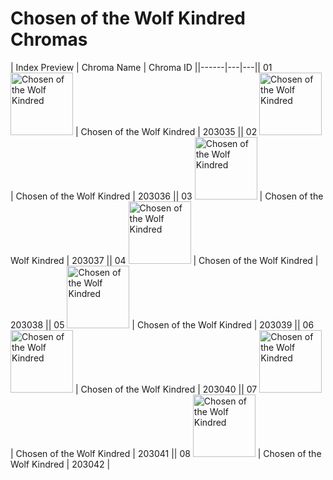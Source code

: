 # Chosen of the Wolf Kindred Chromas

| Index  Preview | Chroma Name | Chroma ID ||------|---|---|| 01  <img src='https://raw.communitydragon.org/latest/plugins/rcp-be-lol-game-data/global/default/v1/champion-chroma-images/203/203035.png' alt='Chosen of the Wolf Kindred' width='100'> | Chosen of the Wolf Kindred | 203035 || 02  <img src='https://raw.communitydragon.org/latest/plugins/rcp-be-lol-game-data/global/default/v1/champion-chroma-images/203/203036.png' alt='Chosen of the Wolf Kindred' width='100'> | Chosen of the Wolf Kindred | 203036 || 03  <img src='https://raw.communitydragon.org/latest/plugins/rcp-be-lol-game-data/global/default/v1/champion-chroma-images/203/203037.png' alt='Chosen of the Wolf Kindred' width='100'> | Chosen of the Wolf Kindred | 203037 || 04  <img src='https://raw.communitydragon.org/latest/plugins/rcp-be-lol-game-data/global/default/v1/champion-chroma-images/203/203038.png' alt='Chosen of the Wolf Kindred' width='100'> | Chosen of the Wolf Kindred | 203038 || 05  <img src='https://raw.communitydragon.org/latest/plugins/rcp-be-lol-game-data/global/default/v1/champion-chroma-images/203/203039.png' alt='Chosen of the Wolf Kindred' width='100'> | Chosen of the Wolf Kindred | 203039 || 06  <img src='https://raw.communitydragon.org/latest/plugins/rcp-be-lol-game-data/global/default/v1/champion-chroma-images/203/203040.png' alt='Chosen of the Wolf Kindred' width='100'> | Chosen of the Wolf Kindred | 203040 || 07  <img src='https://raw.communitydragon.org/latest/plugins/rcp-be-lol-game-data/global/default/v1/champion-chroma-images/203/203041.png' alt='Chosen of the Wolf Kindred' width='100'> | Chosen of the Wolf Kindred | 203041 || 08  <img src='https://raw.communitydragon.org/latest/plugins/rcp-be-lol-game-data/global/default/v1/champion-chroma-images/203/203042.png' alt='Chosen of the Wolf Kindred' width='100'> | Chosen of the Wolf Kindred | 203042 |